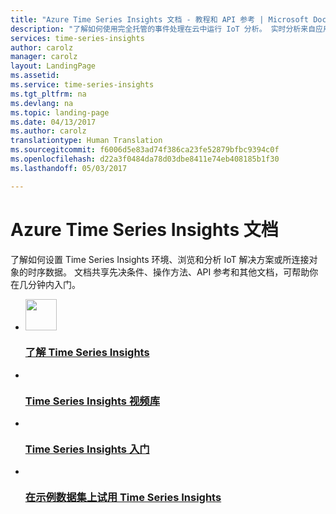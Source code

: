 ```yaml
--- 
title: "Azure Time Series Insights 文档 - 教程和 API 参考 | Microsoft Docs"
description: "了解如何使用完全托管的事件处理在云中运行 IoT 分析。 实时分析来自应用程序、传感器、设备等的数据。"
services: time-series-insights
author: carolz
manager: carolz
layout: LandingPage
ms.assetid: 
ms.service: time-series-insights
ms.tgt_pltfrm: na
ms.devlang: na
ms.topic: landing-page
ms.date: 04/13/2017
ms.author: carolz
translationtype: Human Translation
ms.sourcegitcommit: f6006d5e83ad74f386ca23fe52879bfbc9394c0f
ms.openlocfilehash: d22a3f0484da78d03dbe8411e74eb408185b1f30
ms.lasthandoff: 05/03/2017

--- 
```

# <a name="azure-time-series-insights-documentation"></a>Azure Time Series Insights 文档 
 
了解如何设置 Time Series Insights 环境、浏览和分析 IoT 解决方案或所连接对象的时序数据。 文档共享先决条件、操作方法、API 参考和其他文档，可帮助你在几分钟内入门。 
 
<ul class="panelContent cardsFTitle"> 
    <li> 
        <a href="/azure/time-series-insights/time-series-insights-overview"> 
        <div class="cardSize"> 
            <div class="cardPadding"> 
                <div class="card"> 
                    <div class="cardImageOuter"> 
                        <div class="cardImage"> 
                            <img style="width: 50px; height: 50px" src="media/index/time-series-insights.svg" alt="" /> 
                        </div> 
                    </div> 
                    <div class="cardText"> 
                        <h3>了解 Time Series Insights</h3> 
                    </div> 
                </div> 
            </div> 
        </div> 
        </a> 
    </li> 
    <li> 
        <a href="https://azure.microsoft.com/en-us/resources/videos/index/?services=time-series-insights&amp;sort=newest"> 
        <div class="cardSize"> 
            <div class="cardPadding"> 
                <div class="card"> 
                    <div class="cardImageOuter"> 
                        <div class="cardImage"> 
                            <img src="/media/common/i_video.svg" alt="" /> 
                        </div> 
                    </div> 
                    <div class="cardText"> 
                        <h3>Time Series Insights 视频库</h3> 
                    </div> 
                </div> 
            </div> 
        </div> 
        </a> 
    </li> 
    <li> 
        <a href="/azure/time-series-insights/time-series-insights-get-started"> 
        <div class="cardSize"> 
            <div class="cardPadding"> 
                <div class="card"> 
                    <div class="cardImageOuter"> 
                        <div class="cardImage"> 
                            <img src="/media/common/i_get-started.svg" alt="" /> 
                        </div> 
                    </div> 
                    <div class="cardText"> 
                        <h3>Time Series Insights 入门</h3> 
                    </div> 
                </div> 
            </div> 
        </div> 
        </a> 
    </li> 
    <li> 
        <a href="https://insights.timeseries.azure.com/demo"> 
        <div class="cardSize"> 
            <div class="cardPadding"> 
                <div class="card"> 
                    <div class="cardImageOuter"> 
                        <div class="cardImage"> 
                            <img src="/media/common/i_advanced.svg" alt="" /> 
                        </div> 
                    </div> 
                    <div class="cardText"> 
                        <h3>在示例数据集上试用 Time Series Insights</h3> 
                    </div> 
                </div> 
            </div> 
        </div> 
        </a> 
    </li> 
</ul> 
